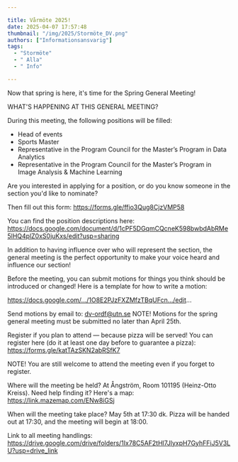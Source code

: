```yaml
---

title: Vårmöte 2025!
date: 2025-04-07 17:57:48
thumbnail: "/img/2025/Stormöte_DV.png"
authors: ["Informationsansvarig"]
tags: 
  - "Stormöte"
  - " Alla"
  - " Info"

---
```

Now that spring is here, it's time for the Spring General Meeting!

WHAT'S HAPPENING AT THIS GENERAL MEETING?

During this meeting, the following positions will be filled:

* Head of events
* Sports Master
* Representative in the Program Council for the Master’s Program in Data Analytics
 * Representative in the Program Council for the Master’s Program in Image Analysis & Machine Learning

Are you interested in applying for a position, or do you know someone in the section you'd like to nominate?

Then fill out this form:
https://forms.gle/ffio3Qug8CjzVMP58

You can find the position descriptions here:
https://docs.google.com/document/d/1cPF5DGqmCQcneK598bwbdAbRMe5lHQ4plZ0xS0juKxs/edit?usp=sharing

In addition to having influence over who will represent the section, the general meeting is the perfect opportunity to make your voice heard and influence our section!

Before the meeting, you can submit motions for things you think should be introduced or changed!
Here is a template for how to write a motion:

https://docs.google.com/.../1O8E2PJzFXZMfzTBqUFcn.../edit...

Send motions by email to: dv-ordf@utn.se
NOTE! Motions for the spring general meeting must be submitted no later than April 25th.

Register if you plan to attend — because pizza will be served!
You can register here (do it at least one day before to guarantee a pizza):
https://forms.gle/katTAzSKN2abRSfK7

NOTE! You are still welcome to attend the meeting even if you forget to register.

Where will the meeting be held?
At Ångström, Room 101195 (Heinz-Otto Kreiss). 
Need help finding it? Here's a map:
https://link.mazemap.com/ENw8iGSj

When will the meeting take place?
May 5th at 17:30 dk.
Pizza will be handed out at 17:30, and the meeting will begin at 18:00.

Link to all meeting handlings:
https://drive.google.com/drive/folders/1Ix78C5AF2tHl7JlyxpH7GyhFFiJ5V3LU?usp=drive_link